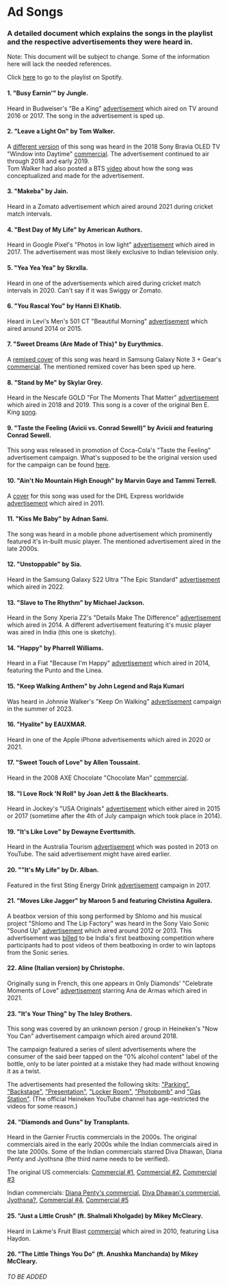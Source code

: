 # Ad Songs
### A detailed document which explains the songs in the playlist and the respective advertisements they were heard in.

Note: This document will be subject to change. Some of the information here will lack the needed references.

Click [here](https://open.spotify.com/playlist/2p3kZP5Hm4aFJfaqEfVwqU?si=2044aff811fd4b50) to go to the playlist on Spotify.

#### 1. "Busy Earnin'" by Jungle.
Heard in Budweiser's "Be a King" [advertisement](https://www.youtube.com/watch?v=NZuY_cV-x8Q) which aired on TV around 2016 or 2017. The song in the advertisement is sped up.

#### 2. "Leave a Light On" by Tom Walker.
A [different version](https://www.youtube.com/watch?v=NLpf3Ts2HeI) of this song was heard in the 2018 Sony Bravia OLED TV "Window into Daytime" [commercial](https://www.youtube.com/watch?v=CYMGZuufCLg). The advertisement continued to air through 2018 and early 2019.<br>
Tom Walker had also posted a BTS [video](https://www.youtube.com/watch?v=u8sRSWZKIwQ) about how the song was conceptualized and made for the advertisement.

#### 3. "Makeba" by Jain.
Heard in a Zomato advertisement which aired around 2021 during cricket match intervals.

#### 4. "Best Day of My Life" by American Authors.
Heard in Google Pixel's "Photos in low light" [advertisement](https://www.youtube.com/watch?v=NBNyyIKMhi8) which aired in 2017. The advertisement was most likely exclusive to Indian television only.

#### 5. "Yea Yea Yea" by Skrxlla.
Heard in one of the advertisements which aired during cricket match intervals in 2020. Can't say if it was Swiggy or Zomato.

#### 6. "You Rascal You" by Hanni El Khatib.
Heard in Levi's Men's 501 CT "Beautiful Morning" [advertisement](https://www.youtube.com/watch?v=6JwNYPgBhfM) which aired around 2014 or 2015.

#### 7. "Sweet Dreams (Are Made of This)" by Eurythmics.
A [remixed cover](https://www.youtube.com/watch?v=F0p-vkK4ICg) of this song was heard in Samsung Galaxy Note 3 + Gear's [commercial](https://www.youtube.com/watch?v=qVXD0ZogLR8). The mentioned remixed cover has been sped up here.

#### 8. "Stand by Me" by Skylar Grey.
Heard in the Nescafe GOLD "For The Moments That Matter" [advertisement](https://www.youtube.com/watch?v=04olB9MPGyk) which aired in 2018 and 2019. This song is a cover of the original Ben E. King [song](https://open.spotify.com/track/3SdTKo2uVsxFblQjpScoHy?si=2b7d8d6f1fe5409d).

#### 9. "Taste the Feeling (Avicii vs. Conrad Sewell)" by Avicii and featuring Conrad Sewell.
This song was released in promotion of Coca-Cola's "Taste the Feeling" advertisement campaign. What's supposed to be the original version used for the campaign can be found [here](https://www.youtube.com/watch?v=xa6mLZf5HVw).

#### 10. "Ain't No Mountain High Enough" by Marvin Gaye and Tammi Terrell.
A [cover](https://www.youtube.com/watch?v=CA1FFTAOEpI) for this song was used for the DHL Express worldwide [advertisement](https://www.youtube.com/watch?v=rAPXK-i2xgE) which aired in 2011.

#### 11. "Kiss Me Baby" by Adnan Sami.
The song was heard in a mobile phone advertisement which prominently featured it's in-built music player. The mentioned advertisement aired in the late 2000s.

#### 12. "Unstoppable" by Sia.
Heard in the Samsung Galaxy S22 Ultra "The Epic Standard" [advertisement](https://www.youtube.com/watch?v=BBlZiECq8ZA) which aired in 2022.

#### 13. "Slave to The Rhythm" by Michael Jackson.
Heard in the Sony Xperia Z2's "Details Make The Difference" [advertisement](https://www.youtube.com/watch?v=zuhWv7_Fef4) which aired in 2014. A different advertisement featuring it's music player was aired in India (this one is sketchy).

#### 14. "Happy" by Pharrell Williams.
Heard in a Fiat "Because I'm Happy" [advertisement](https://www.youtube.com/watch?v=eZvb9Kde03A) which aired in 2014, featuring the Punto and the Linea.

#### 15. "Keep Walking Anthem" by John Legend and Raja Kumari
Was heard in Johnnie Walker's "Keep On Walking" [advertisement](https://www.youtube.com/watch?v=EOmwv45cls8) campaign in the summer of 2023.

#### 16. "Hyalite" by EAUXMAR.
Heard in one of the Apple iPhone advertisements which aired in 2020 or 2021.

#### 17. "Sweet Touch of Love" by Allen Toussaint.
Heard in the 2008 AXE Chocolate "Chocolate Man" [commercial](https://www.youtube.com/watch?v=I4G3_jovoTc).

#### 18. "I Love Rock 'N Roll" by Joan Jett & the Blackhearts.
Heard in Jockey's "USA Originals" [advertisement](https://www.youtube.com/watch?v=LjbWuWFmeXs) which either aired in 2015 or 2017 (sometime after the 4th of July campaign which took place in 2014).

#### 19. "It's Like Love" by Dewayne Everttsmith.
Heard in the Australia Tourism [advertisement](https://www.youtube.com/watch?v=vUF7ja9ehIs) which was posted in 2013 on YouTube. The said advertisement might have aired earlier.

#### 20. ""It's My Life" by Dr. Alban.
Featured in the first Sting Energy Drink [advertisement](https://www.youtube.com/watch?v=JJ1ktpuwMRY) campaign in 2017.

#### 21. "Moves Like Jagger" by Maroon 5 and featuring Christina Aguilera.
A beatbox version of this song performed by Shlomo and his musical project "Shlomo and The Lip Factory" was heard in the Sony Vaio Sonic "Sound Up" [advertisement](https://www.youtube.com/watch?v=hsIGwau1sJ8) which aired around 2012 or 2013. This advertisement was [billed](https://www.campaignindia.in/video/sony-gets-shlomo-and-the-lip-factory-to-launch-sonic-range-of-laptops/419045) to be India's first beatboxing competition where participants had to post videos of them beatboxing in order to win laptops from the Sonic series.

#### 22. Aline (Italian version) by Christophe.
Originally sung in French, this one appears in Only Diamonds' "Celebrate Moments of Love" [advertisement](https://www.youtube.com/watch?v=x6HYfbzqYok) starring Ana de Armas which aired in 2021.

#### 23. "It's Your Thing" by The Isley Brothers.
This song was covered by an unknown person / group in Heineken's "Now You Can" advertisement campaign which aired around 2018.

The campaign featured a series of silent advertisements where the consumer of the said beer tapped on the "0% alcohol content" label of the bottle, only to be later pointed at a mistake they had made without knowing it as a twist.

The advertisements had presented the following skits: ["Parking"](https://www.youtube.com/watch?v=KNZCe3I_X7o), ["Backstage"](https://www.youtube.com/watch?v=YPaGfE851hw), ["Presentation"](https://www.youtube.com/watch?v=XRgqiPO1uuE), ["Locker Room"](https://www.youtube.com/watch?v=xdA7SZH1T94), ["Photobomb"](https://www.youtube.com/watch?v=4FULTlBuk6w) and ["Gas Station"](https://www.youtube.com/watch?v=F_tRENCSQtU).
(The official Heineken YouTube channel has age-restricted the videos for some reason.)

#### 24. "Diamonds and Guns" by Transplants.
Heard in the Garnier Fructis commercials in the 2000s. The original commercials aired in the early 2000s while the Indian commercials aired in the late 2000s. Some of the Indian commercials starred Diva Dhawan, Diana Penty and Jyothsna (the third name needs to be verified).

The original US commercials: [Commercial #1](https://www.youtube.com/watch?v=cxtLrR4i56Q), [Commercial #2](https://www.youtube.com/watch?v=GDdXZYJYqgQ), [Commercial #3](https://www.youtube.com/watch?v=ESxNl2nGA_U)

Indian commercials: [Diana Penty's commercial](https://www.youtube.com/watch?v=q-0HRdlAfPM), [Diva Dhawan's commercial](https://www.youtube.com/watch?v=Q87igE57oOg), [Jyothsna?](https://www.youtube.com/watch?v=iQSa3Gk4Wl8), [Commercial #4](https://www.youtube.com/watch?v=DWiDsh7OF3o), [Commercial #5](https://www.youtube.com/watch?v=uzjXm6CYd-Y)

#### 25. "Just a Little Crush" (ft. Shalmali Kholgade) by Mikey McCleary.
Heard in Lakme's Fruit Blast [commercial](https://www.youtube.com/watch?v=My7YSbZio5g) which aired in 2010, featuring Lisa Haydon.

#### 26. "The Little Things You Do" (ft. Anushka Manchanda) by Mikey McCleary.
*TO BE ADDED*
